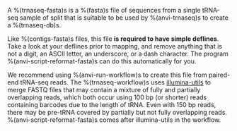 A %(trnaseq-fasta)s is a %(fasta)s file of sequences from a single tRNA-seq sample of split that is suitable to be used by %(anvi-trnaseq)s to create a %(trnaseq-db)s.

Like %(contigs-fasta)s files, this file **is required to have simple deflines**. Take a look at your deflines prior to mapping, and remove anything that is not a digit, an ASCII letter, an underscore, or a dash character. The program %(anvi-script-reformat-fasta)s can do this automatically for you.

We recommend using %(anvi-run-workflow)s to create this file from paired-end tRNA-seq reads. The %(trnaseq-workflow)s uses [illumina-utils](https://github.com/merenlab/illumina-utils) to merge FASTQ files that may contain a mixture of fully and partially overlapping reads, which both occur using 100 bp (or shorter) reads containing barcodes due to the length of tRNA. Even with 150 bp reads, there may be pre-tRNA covered by partially but not fully overlapping reads. %(anvi-script-reformat-fasta)s comes after illumina-utils in the workflow.